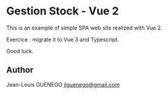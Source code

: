 # Gestion Stock - Vue 2

This is an example of simple SPA web site realized with Vue 2.

Exercice : migrate it to Vue 3 and Typescript.

Good luck.

## Author

Jean-Louis GUENEGO <jlguenego@gmail.com>
